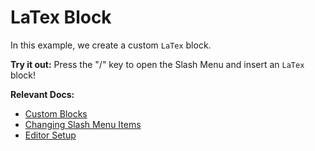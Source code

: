 # LaTex Block

In this example, we create a custom `LaTex` block.

**Try it out:** Press the "/" key to open the Slash Menu and insert an `LaTex` block!

**Relevant Docs:**

- [Custom Blocks](/docs/custom-schemas/custom-blocks)
- [Changing Slash Menu Items](/docs/ui-components/suggestion-menus#changing-slash-menu-items)
- [Editor Setup](/docs/editor-basics/setup)
